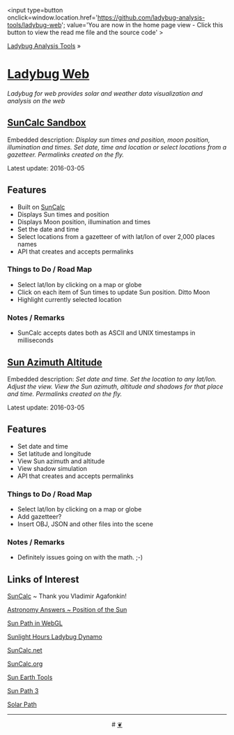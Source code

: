 ﻿<span style=display:none; >[You are now in a GitHub source code view - click this link to view the home page]( http://ladybug-analysis-tools.github.io/ladybug-web/ "View file as a web page." ) </span>
<input type=button onclick=window.location.href='https://github.com/ladybug-analysis-tools/ladybug-web'; 
value='You are now in the home page view - Click this button to view the read me file and the source code' >

[Ladybug Analysis Tools]( https://github.com/ladybug-analysis-tools ) »


[Ladybug Web]( index.html )
===

_Ladybug for web provides solar and weather data visualization and analysis on the web_


## [SunCalc Sandbox]( http://ladybug-analysis-tools.github.io/ladybug-web/suncalc-sandbox/ )

Embedded description: _Display sun times and position, moon position, illumination and times. Set date, time and location or select locations from a gazetteer. Permalinks created on the fly._

Latest update: 2016-03-05

## Features
* Built on [SunCalc]( https://github.com/mourner/suncalc )
* Displays Sun times and position
* Displays Moon position, illumination and times
* Set the date and time
* Select locations from a gazetteer of with lat/lon of over 2,000 places names
* API that creates and accepts permalinks

### Things to Do / Road Map

* Select lat/lon by clicking on a map or globe
* Click on each item of Sun times to update Sun position. Ditto Moon
* Highlight currently selected location

### Notes / Remarks

* SunCalc accepts dates both as ASCII and UNIX timestamps in milliseconds


## [Sun Azimuth Altitude]( http://ladybug-analysis-tools.github.io/ladybug-web/sun-azimuth-altitude/ )

Embedded description: _Set date and time. Set the location to any lat/lon. Adjust the view. View the Sun azimuth, altitude and shadows for that place and time. Permalinks created on the fly._

Latest update: 2016-03-05

## Features

* Set date and time
* Set latitude and longitude
* View Sun azimuth and altitude
* View shadow simulation
* API that creates and accepts permalinks

### Things to Do / Road Map

* Select lat/lon by clicking on a map or globe
* Add gazetteer?
* Insert OBJ, JSON and other files into the scene

### Notes / Remarks

* Definitely issues going on with the math. ;-)


## Links of Interest

[SunCalc]( https://github.com/mourner/suncalc ) ~ Thank you Vladimir Agafonkin!

[Astronomy Answers ~ Position of the Sun]( http://aa.quae.nl/en/reken/zonpositie.html )


[Sun Path in WebGL]( http://www.pycheung.com/weblog/?p=1394 )

[Sunlight Hours Ladybug Dynamo]( http://hydrashare.github.io/hydra/viewer?owner=mostaphaRoudsari&fork=hydra_1&id=Sunlighthours_Ladybug_Dynamo&slide=0&scale=2.7215798676177987&offset=-765.8096117029108,-203.1389988323118 )

[SunCalc.net]( http://suncalc.net/#/37.352,-121.952,12/2016.02.29/09:53 )

[SunCalc.org]( http://www.suncalc.org/#/40.7537,-73.9992,15/2015.08.23/13:35/1 )

[Sun Earth Tools]( http://www.sunearthtools.com/dp/tools/pos_sun.php )

[Sun  Path 3]( http://andrewmarsh.com/apps/releases/sunpath3d.html )

[Solar Path]( http://bl.ocks.org/mbostock/7784f4b2c7838b893e9b#solar-calculator.js )

***

<center title="dingbat" >
# <a href=javascript:window.scrollTo(0,0); > ❦ </a>
</center>
